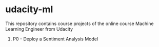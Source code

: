 # udacity-ml
This repository contains course projects of the online course Machine Learning Engineer from Udacity

1. P0 - Deploy a Sentiment Analysis Model
